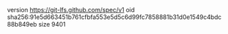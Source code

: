 version https://git-lfs.github.com/spec/v1
oid sha256:91e5d663451b761cfbfa553e5d5c6d99fc7858881b31d0e1549c4bdc88b849eb
size 9401
